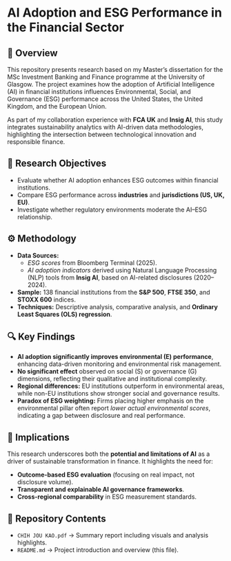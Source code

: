# AI Adoption and ESG Performance in the Financial Sector  

## 📘 Overview  
This repository presents research based on my Master’s dissertation for the MSc Investment Banking and Finance programme at the University of Glasgow. The project examines how the adoption of Artificial Intelligence (AI) in financial institutions influences Environmental, Social, and Governance (ESG) performance across the United States, the United Kingdom, and the European Union.  

As part of my collaboration experience with **FCA UK** and **Insig AI**, this study integrates sustainability analytics with AI-driven data methodologies, highlighting the intersection between technological innovation and responsible finance.  

## 🎯 Research Objectives  
- Evaluate whether AI adoption enhances ESG outcomes within financial institutions.  
- Compare ESG performance across **industries** and **jurisdictions (US, UK, EU)**.  
- Investigate whether regulatory environments moderate the AI–ESG relationship.  

## ⚙️ Methodology  
- **Data Sources:**  
  - *ESG scores* from Bloomberg Terminal (2025).  
  - *AI adoption indicators* derived using Natural Language Processing (NLP) tools from **Insig AI**, based on AI-related disclosures (2020–2024).  
- **Sample:** 138 financial institutions from the **S&P 500**, **FTSE 350**, and **STOXX 600** indices.  
- **Techniques:** Descriptive analysis, comparative analysis, and **Ordinary Least Squares (OLS) regression**.  

## 🔍 Key Findings  
- **AI adoption significantly improves environmental (E) performance**, enhancing data-driven monitoring and environmental risk management.  
- **No significant effect** observed on social (S) or governance (G) dimensions, reflecting their qualitative and institutional complexity.  
- **Regional differences:** EU institutions outperform in environmental areas, while non-EU institutions show stronger social and governance results.  
- **Paradox of ESG weighting:** Firms placing higher emphasis on the environmental pillar often report *lower actual environmental scores*, indicating a gap between disclosure and real performance.  

## 🌿 Implications  
This research underscores both the **potential and limitations of AI** as a driver of sustainable transformation in finance. It highlights the need for:  
- **Outcome-based ESG evaluation** (focusing on real impact, not disclosure volume).  
- **Transparent and explainable AI governance frameworks**.  
- **Cross-regional comparability** in ESG measurement standards.  

## 📂 Repository Contents  
- `CHIH JOU KAO.pdf` → Summary report including visuals and analysis highlights.  
- `README.md` → Project introduction and overview (this file).  


